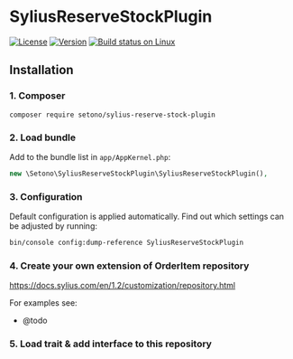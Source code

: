 # SyliusReserveStockPlugin

[![License](https://img.shields.io/packagist/l/setono/SyliusReserveStockPlugin.svg)](https://packagist.org/packages/setono/SyliusReserveStockPlugin)
[![Version](https://img.shields.io/packagist/v/setono/SyliusReserveStockPlugin.svg)](https://packagist.org/packages/setono/SyliusReserveStockPlugin)
[![Build status on Linux](https://img.shields.io/travis/setono/SyliusReserveStockPlugin/master.svg)](http://travis-ci.org/setono/SyliusReserveStockPlugin)

## Installation

### 1. Composer

`composer require setono/sylius-reserve-stock-plugin`

### 2. Load bundle

Add to the bundle list in `app/AppKernel.php`:

```php
new \Setono\SyliusReserveStockPlugin\SyliusReserveStockPlugin(),
```

### 3. Configuration

Default configuration is applied automatically. Find out which settings can be adjusted by running:

```bash
bin/console config:dump-reference SyliusReserveStockPlugin
```

### 4. Create your own extension of OrderItem repository

https://docs.sylius.com/en/1.2/customization/repository.html

For examples see:

* @todo

### 5. Load trait & add interface to this repository

